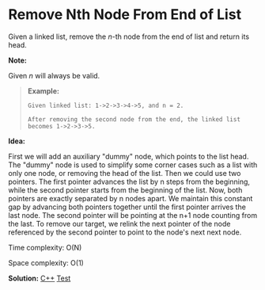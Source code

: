 # Remove Nth Node From End of List

Given a linked list, remove the *n*-th node from the end of list and return its head.

**Note:**

Given *n* will always be valid.

> **Example:**
>
> ```
> Given linked list: 1->2->3->4->5, and n = 2.
> 
> After removing the second node from the end, the linked list becomes 1->2->3->5.
> ```



**Idea:**

First we will add an auxiliary "dummy" node, which points to the list head. The "dummy" node is used to simplify some corner cases such as a list with only one node, or removing the head of the list. Then we could use two pointers. The first pointer advances the list by n steps from the beginning, while the second pointer starts from the beginning of the list. Now, both pointers are exactly separated by n nodes apart. We maintain this constant gap by advancing both pointers together until the first pointer arrives the last node. The second pointer will be pointing at the n+1 node counting from the last. To remove our target, we relink the next pointer of the node referenced by the second pointer to point to the node's next next node.



Time complexity: O(N)

Space complexity: O(1)



**Solution:** [C++](./solution.h)	[Test](./Test.cpp)